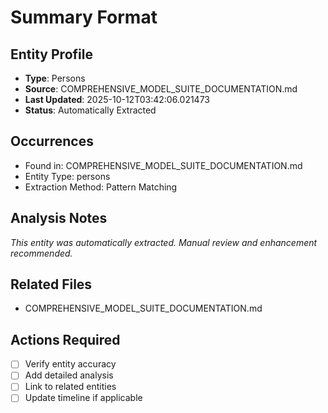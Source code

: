 # Summary Format

## Entity Profile
- **Type**: Persons
- **Source**: COMPREHENSIVE_MODEL_SUITE_DOCUMENTATION.md
- **Last Updated**: 2025-10-12T03:42:06.021473
- **Status**: Automatically Extracted

## Occurrences
- Found in: COMPREHENSIVE_MODEL_SUITE_DOCUMENTATION.md
- Entity Type: persons
- Extraction Method: Pattern Matching

## Analysis Notes
*This entity was automatically extracted. Manual review and enhancement recommended.*

## Related Files
- COMPREHENSIVE_MODEL_SUITE_DOCUMENTATION.md

## Actions Required
- [ ] Verify entity accuracy
- [ ] Add detailed analysis
- [ ] Link to related entities
- [ ] Update timeline if applicable
